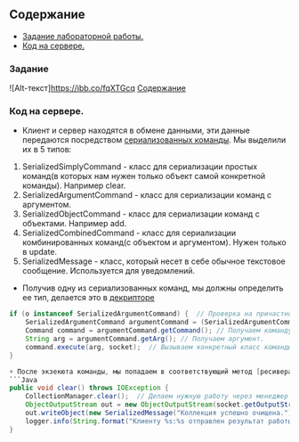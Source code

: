 ## Содержание <a name="Содержание"></a> 
* [Задание лабораторной работы.](#Задание)
* [Код на сервере.](#Пояснения)

### Задание <a name="Задание"></a>
![Alt-текст]https://ibb.co/fqXTGcq
[Содержание](#Содержание)

### Код на сервере. <a name="Пояснения"></a>
+ Клиент и сервер находятся в обмене данными, эти данные передаются посредством [сериализованных команды](/src/Commands/SerializedCommands).
Мы выделили их в 5 типов:
1. SerializedSimplyCommand - класс для сериализации простых команд(в которых нам нужен только объект самой конкретной команды). Например clear.
2. SerializedArgumentCommand - класс для сериализации команд с аргументом.
3. SerializedObjectCommand - класс для сериализации команд с объектами. Например add.
4. SerializedCombinedCommand - класс для сериализации комбинированных команд(с объектом и аргументом). Нужен только в update.
5. SerializedMessage - класс, который несет в себе обычное текстовое сообщение. Используется для уведомлений.

+ Получив одну из сериализованных команд, мы должны определить ее тип, делается это в [декрипторе](/src/Utils/CommandHandler/Decrypting.java)
```Java
if (o instanceof SerializedArgumentCommand) {  // Проверка на причастность к одной из сериалованных команд.
    SerializedArgumentCommand argumentCommand = (SerializedArgumentCommand) o; // Приводим типы.
    Command command = argumentCommand.getCommand(); // Получаем команду.
    String arg = argumentCommand.getArg(); // Получаем аргумент.
    command.execute(arg, socket);  // Вызываем конкретный класс команды. Внимание! Абстрактный класс команды изменен, не поленись зайди и посмотри что там изменилось.
}

+ После экзекюта команды, мы попадаем в соответствующий метод [ресивера](/src/Commands/CommandReceiver.java)
```Java
public void clear() throws IOException {
    CollectionManager.clear();  // Делаем нужную работу через менеджер коллекции.
    ObjectOutputStream out = new ObjectOutputStream(socket.getOutputStream(  // Создаем выходной поток объектов для клиента. 
    out.writeObject(new SerializedMessage("Коллекция успешно очищена."));  // Шлем сообщение на клиент.
    logger.info(String.format("Клиенту %s:%s отправлен результат работы команды CLEAR", socket.getInetAddress(), socket.getPort())); // Логгируем
}
```
